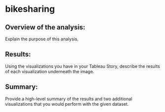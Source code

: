 # bikesharing

## Overview of the analysis: 

Explain the purpose of this analysis.


## Results: 

Using the visualizations you have in your Tableau Story, describe the results of each visualization underneath the image.


## Summary: 

Provide a high-level summary of the results and two additional visualizations that you would perform with the given dataset.